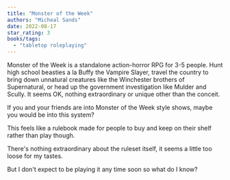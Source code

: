 ```yaml
---
title: "Monster of the Week"
authors: "Micheal Sands"
date: 2022-08-17
star_rating: 3
books/tags:
  - "tabletop roleplaying"
---
```


Monster of the Week is a standalone action-horror RPG for 3-5 people. Hunt high
school beasties a la Buffy the Vampire Slayer, travel the country to bring down
unnatural creatures like the Winchester brothers of Supernatural, or head up the
government investigation like Mulder and Scully. It seems OK, nothing
extraordinary or unique other than the conceit.

<!--more-->

If you and your friends are into Monster of the Week style shows, maybe you
would be into this system?

This feels like a rulebook made for people to buy and keep on their shelf rather
than play though.

There's nothing extraordinary about the ruleset itself, it seems a little too
loose for my tastes.

But I don't expect to be playing it any time soon so what do I know?
